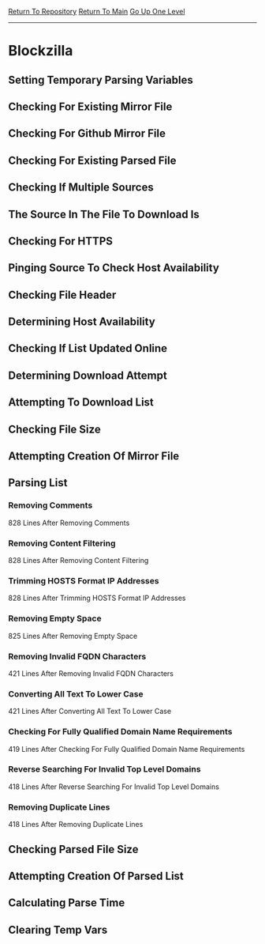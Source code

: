 [Return To Repository](https://github.com/deathbybandaid/piholeparser/)
[Return To Main](https://github.com/deathbybandaid/piholeparser/blob/master/RecentRunLogs/Mainlog.md)
[Go Up One Level](https://github.com/deathbybandaid/piholeparser/blob/master/RecentRunLogs/TopLevelScripts/30-Processing-External-Blacklists.md)
____________________________________
# Blockzilla
## Setting Temporary Parsing Variables
## Checking For Existing Mirror File
## Checking For Github Mirror File
## Checking For Existing Parsed File
## Checking If Multiple Sources
## The Source In The File To Download Is
## Checking For HTTPS
## Pinging Source To Check Host Availability
## Checking File Header
## Determining Host Availability
## Checking If List Updated Online
## Determining Download Attempt
## Attempting To Download List
## Checking File Size
## Attempting Creation Of Mirror File
## Parsing List
### Removing Comments
828 Lines After Removing Comments
### Removing Content Filtering
828 Lines After Removing Content Filtering
### Trimming HOSTS Format IP Addresses
828 Lines After Trimming HOSTS Format IP Addresses
### Removing Empty Space
825 Lines After Removing Empty Space
### Removing Invalid FQDN Characters
421 Lines After Removing Invalid FQDN Characters
### Converting All Text To Lower Case
421 Lines After Converting All Text To Lower Case
### Checking For Fully Qualified Domain Name Requirements
419 Lines After Checking For Fully Qualified Domain Name Requirements
### Reverse Searching For Invalid Top Level Domains
418 Lines After Reverse Searching For Invalid Top Level Domains
### Removing Duplicate Lines
418 Lines After Removing Duplicate Lines
## Checking Parsed File Size
## Attempting Creation Of Parsed List
## Calculating Parse Time
## Clearing Temp Vars
